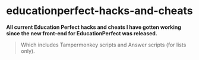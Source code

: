 # educationperfect-hacks-and-cheats
**All current Education Perfect hacks and cheats I have gotten working since the new front-end for EducationPerfect was released.**
> Which includes Tampermonkey scripts and Answer scripts (for lists only).
